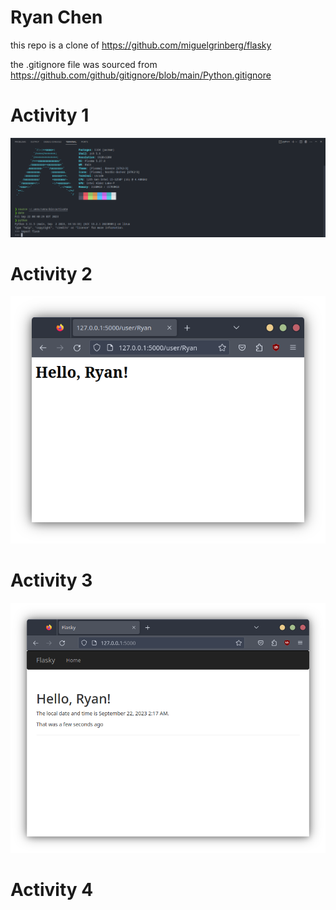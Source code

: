 # Ryan Chen
this repo is a clone of https://github.com/miguelgrinberg/flasky

the .gitignore file was sourced from https://github.com/github/gitignore/blob/main/Python.gitignore

# Activity 1

![Alt text](images/activity1.png)

# Activity 2

![Alt text](images/activity2.png)

# Activity 3 

![Alt text](images/activity3.png)

# Activity 4

